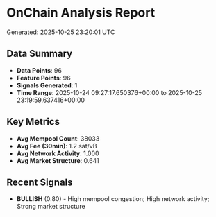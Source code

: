 # OnChain Analysis Report
Generated: 2025-10-25 23:20:01 UTC

## Data Summary
- **Data Points**: 96
- **Feature Points**: 96
- **Signals Generated**: 1
- **Time Range**: 2025-10-24 09:27:17.650376+00:00 to 2025-10-25 23:19:59.637416+00:00

## Key Metrics
- **Avg Mempool Count**: 38033
- **Avg Fee (30min)**: 1.2 sat/vB
- **Avg Network Activity**: 1.000
- **Avg Market Structure**: 0.641

## Recent Signals
- **BULLISH** (0.80) - High mempool congestion; High network activity; Strong market structure
